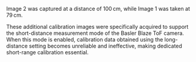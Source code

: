 Image 2 was captured at a distance of 100 cm, while Image 1 was taken at 79 cm.

These additional calibration images were specifically acquired to support the 
short-distance measurement mode of the Basler Blaze ToF camera. When this mode is 
enabled, calibration data obtained using the long-distance setting becomes unreliable and 
ineffective, making dedicated short-range calibration essential.
